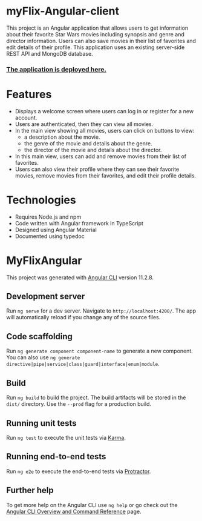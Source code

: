 # **myFlix-Angular-client**
This project is an Angular application that allows users to get information about their favorite Star Wars movies including synopsis and genre and director information. Users can also save movies in their list of favorites and edit details of their profile. This application uses an existing server-side REST API and MongoDB database.

### [The application is deployed here.](https://willcrone11.github.io/myFlix-Angular/)


# Features
* Displays a welcome screen where users can log in or register for a new account.
* Users are authenticated, then they can view all movies.
* In the main view showing all movies, users can click on buttons to view:
  * a description about the movie.
  * the genre of the movie and details about the genre.
  * the director of the movie and details about the director.
* In this main view, users can add and remove movies from their list of favorites.
* Users can also view their profile where they can see their favorite movies, remove movies from their favorites, and edit their profile details.


# Technologies
* Requires Node.js and npm
* Code written with Angular framework in TypeScript
* Designed using Angular Material
* Documented using typedoc


# MyFlixAngular

This project was generated with [Angular CLI](https://github.com/angular/angular-cli) version 11.2.8.

## Development server

Run `ng serve` for a dev server. Navigate to `http://localhost:4200/`. The app will automatically reload if you change any of the source files.

## Code scaffolding

Run `ng generate component component-name` to generate a new component. You can also use `ng generate directive|pipe|service|class|guard|interface|enum|module`.

## Build

Run `ng build` to build the project. The build artifacts will be stored in the `dist/` directory. Use the `--prod` flag for a production build.

## Running unit tests

Run `ng test` to execute the unit tests via [Karma](https://karma-runner.github.io).

## Running end-to-end tests

Run `ng e2e` to execute the end-to-end tests via [Protractor](http://www.protractortest.org/).

## Further help

To get more help on the Angular CLI use `ng help` or go check out the [Angular CLI Overview and Command Reference](https://angular.io/cli) page.
